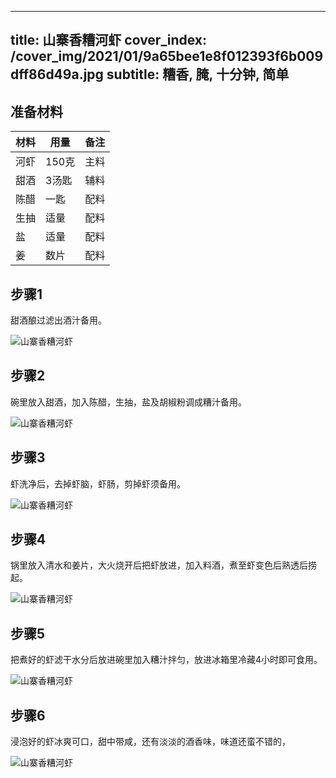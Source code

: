 
---
title: 山寨香糟河虾
cover_index: /cover_img/2021/01/9a65bee1e8f012393f6b009dff86d49a.jpg
subtitle: 糟香, 腌, 十分钟, 简单
---

## 准备材料

| 材料     | 用量 | 备注|
| ------- | ----- | --- |
| 河虾 | 150克| 主料 |
| 甜酒 | 3汤匙| 辅料 |
| 陈醋 | 一匙| 配料 |
| 生抽 | 适量| 配料 |
| 盐 | 适量| 配料 |
| 姜 | 数片| 配料 |

## 步骤1

甜酒酿过滤出酒汁备用。

![山寨香糟河虾](https://i8.meishichina.com/attachment/recipe/201010/201010102019463.JPG?x-oss-process=style/p320) 

## 步骤2

碗里放入甜酒，加入陈醋，生抽，盐及胡椒粉调成糟汁备用。

![山寨香糟河虾](https://i8.meishichina.com/attachment/recipe/201010/201010102022573.JPG?x-oss-process=style/p320) 

## 步骤3

虾洗净后，去掉虾脑，虾肠，剪掉虾须备用。

![山寨香糟河虾](https://i8.meishichina.com/attachment/recipe/201010/201010102028141.JPG?x-oss-process=style/p320) 

## 步骤4

锅里放入清水和姜片，大火烧开后把虾放进，加入料酒，煮至虾变色后熟透后捞起。

![山寨香糟河虾](https://i8.meishichina.com/attachment/recipe/201010/201010102032233.JPG?x-oss-process=style/p320) 

## 步骤5

把煮好的虾滤干水分后放进碗里加入糟汁拌匀，放进冰箱里冷藏4小时即可食用。

![山寨香糟河虾](https://i8.meishichina.com/attachment/recipe/201010/201010102038230.JPG?x-oss-process=style/p320) 

## 步骤6

浸泡好的虾冰爽可口，甜中带咸，还有淡淡的酒香味，味道还蛮不错的，

![山寨香糟河虾](https://i8.meishichina.com/attachment/recipe/201010/201010102041286.JPG?x-oss-process=style/p320) 

